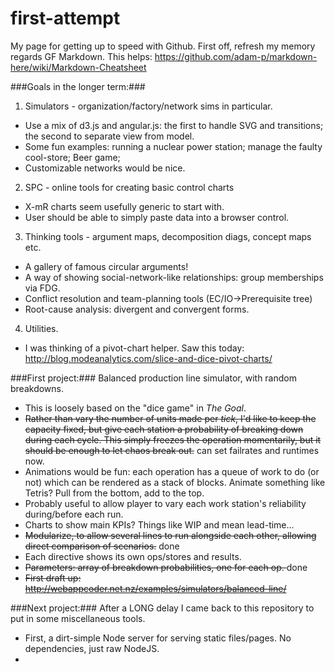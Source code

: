 # first-attempt
My page for getting up to speed with Github. First off, refresh my memory regards GF Markdown. This helps: https://github.com/adam-p/markdown-here/wiki/Markdown-Cheatsheet

###Goals in the longer term:###
1. Simulators - organization/factory/network sims in particular.
  * Use a mix of d3.js and angular.js: the first to handle SVG and transitions; the second to separate view from model.
  * Some fun examples: running a nuclear power station; manage the faulty cool-store; Beer game;
  * Customizable networks would be nice.
2. SPC - online tools for creating basic control charts
  * X-mR charts seem usefully generic to start with.
  * User should be able to simply paste data into a browser control.
3. Thinking tools - argument maps, decomposition diags, concept maps etc.
  * A gallery of famous circular arguments!
  * A way of showing social-network-like relationships: group memberships via FDG.
  * Conflict resolution and team-planning tools (EC/IO->Prerequisite tree)
  * Root-cause analysis: divergent and convergent forms.
4. Utilities.
  * I was thinking of a pivot-chart helper. Saw this today: http://blog.modeanalytics.com/slice-and-dice-pivot-charts/ 
 
###First project:###
Balanced production line simulator, with random breakdowns.
* This is loosely based on the "dice game" in *The Goal*.
* ~~Rather than vary the number of units made per *tick*, I'd like to keep the capacity fixed, but give each station a probability of breaking down during each cycle. This simply freezes the operation momentarily, but it should be enough to let chaos break out.~~ can set failrates and runtimes now.
* Animations would be fun: each operation has a queue of work to do (or not) which can be rendered as a stack of blocks. Animate something like Tetris? Pull from the bottom, add to the top.
* Probably useful to allow player to vary each work station's reliability during/before each run.
* Charts to show main KPIs? Things like WIP and mean lead-time...
* ~~Modularize, to allow several lines to run alongside each other, allowing direct comparison of scenarios.~~ done
* Each directive shows its own ops/stores and results.
* ~~Parameters: array of breakdown probabilities, one for each op. <jt-line-html failrate="[0.2,0.2,0.1,0.4,0.3]"></jt-line>~~ done
* ~~First draft up: http://webappcoder.net.nz/examples/simulators/balanced-line/~~

###Next project:###
After a LONG delay I came back to this repository to put in some miscellaneous tools.
* First, a dirt-simple Node server for serving static files/pages. No dependencies, just raw NodeJS.
* 
